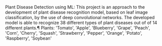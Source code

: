 Plant Disease Detection using ML:
This project is an approach to the development of plant disease recognition model, based on leaf image classification, by the use of deep convolutional networks. The developed model is able to recognize 38 different types of plant diseases out of of 14 different plants.¶
Plants: 'Tomato', 'Apple', 'Blueberry', 'Grape', 'Peach', 'Corn', 'Cherry', 'Squash', 'Strawberry', 'Pepper', 'Orange', 'Potato', 'Raspberry', 'Soybean'
